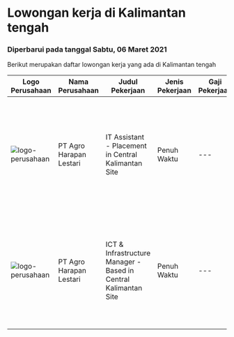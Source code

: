 
  # Lowongan kerja di Kalimantan tengah

  ### Diperbarui pada tanggal Sabtu, 06 Maret 2021

  Berikut merupakan daftar lowongan kerja yang ada di Kalimantan tengah

  |Logo Perusahaan | Nama Perusahaan | Judul Pekerjaan | Jenis Pekerjaan | Gaji Pekerjaan | Lokasi | Deskripsi | Tanggal diunggah | Pranala |
  | -------------- | --------------- | --------------- | --------- | --------- | -------------- | ------- | ----------- | ----------- |
  |![logo-perusahaan](https://image-service-cdn.seek.com.au/5a15c6a37865998b09dd27846d75fd36e5d4ffe5/ee4dce1061f3f616224767ad58cb2fc751b8d2dc)|PT Agro Harapan Lestari|IT Assistant - Placement in Central Kalimantan Site|Penuh Waktu|---|Kotawaringin Timur|Microsoft Windows Server (2003, 2008R2) administration, installation, disaster recovery planning, backups, performance analysis, and tuning on an...|Jumat, 19 Februari 2021|https://www.jobstreet.co.id/id/job/it-assistant-placement-in-central-kalimantan-site-3462148?token=0~fe3390fb-e933-4ffe-a725-d6c870dbadb8&sectionRank=1&jobId=jobstreet-id-job-3462148|
|![logo-perusahaan](https://image-service-cdn.seek.com.au/5a15c6a37865998b09dd27846d75fd36e5d4ffe5/ee4dce1061f3f616224767ad58cb2fc751b8d2dc)|PT Agro Harapan Lestari|ICT & Infrastructure Manager - Based in Central Kalimantan Site|Penuh Waktu|---|Seruyan|Lead ICT division operational planning and projects, organize and negotiate the allocation of IT resources. Develop, implement, and maintain policies,...|Jumat, 19 Februari 2021|https://www.jobstreet.co.id/id/job/ict-infrastructure-manager-based-in-central-kalimantan-site-3462144?token=0~fe3390fb-e933-4ffe-a725-d6c870dbadb8&sectionRank=2&jobId=jobstreet-id-job-3462144|

  